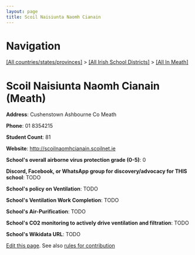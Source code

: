 ```yaml
---
layout: page
title: Scoil Naisiunta Naomh Cianain
---
```

# Navigation

[[All countries/states/provinces]](../../..) > [[All Irish School Districts]](../..) > [[All In Meath]](..)

# Scoil Naisiunta Naomh Cianain (Meath)

**Address**: Cushenstown Ashbourne Co Meath

**Phone**: 01 8354215

**Student Count**: 81

**Website**: <http://scoilnaomhcianain.scoilnet.ie>

**School's overall airborne virus protection grade (0-5)**: 0

**Discord, Facebook, or WhatsApp group for discovery/advocacy for THIS school**: TODO

**School's policy on Ventilation**: TODO

**School's Ventilation Work Completion**: TODO

**School's Air-Purification**: TODO

**School's CO2 monitoring to actively drive ventilation and filtration**: TODO

**School's Wikidata URL**: TODO


[Edit this page](https://github.com/ventilate-schools/Ireland/edit/main/./Meath/Scoil_Naisiunta_Naomh_Cianain.md). See also [rules for contribution](../../../contribution-rules/)